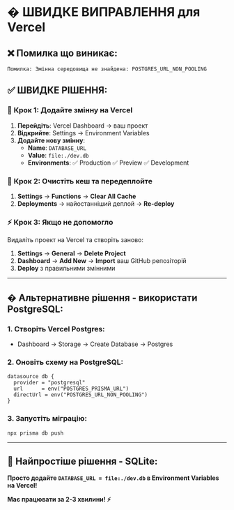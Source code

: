 # � ШВИДКЕ ВИПРАВЛЕННЯ для Vercel

## ❌ **Помилка що виникає:**

```
Помилка: Змінна середовища не знайдена: POSTGRES_URL_NON_POOLING
```

## ✅ **ШВИДКЕ РІШЕННЯ:**

### 🎯 **Крок 1: Додайте змінну на Vercel**

1. **Перейдіть**: Vercel Dashboard → ваш проект
2. **Відкрийте**: Settings → Environment Variables
3. **Додайте нову змінну**:
   - **Name**: `DATABASE_URL`
   - **Value**: `file:./dev.db`
   - **Environments**: ✅ Production ✅ Preview ✅ Development

### 🔄 **Крок 2: Очистіть кеш та передеплойте**

1. **Settings** → **Functions** → **Clear All Cache**
2. **Deployments** → найостанніший деплой → **Re-deploy**

### ⚡ **Крок 3: Якщо не допомогло**

Видаліть проект на Vercel та створіть заново:

1. **Settings** → **General** → **Delete Project**
2. **Dashboard** → **Add New** → **Import** ваш GitHub репозіторій
3. **Deploy** з правильними змінними

---

## � **Альтернативне рішення - використати PostgreSQL:**

### 1. **Створіть Vercel Postgres:**

- Dashboard → Storage → Create Database → Postgres

### 2. **Оновіть схему на PostgreSQL:**

```prisma
datasource db {
  provider = "postgresql"
  url      = env("POSTGRES_PRISMA_URL")
  directUrl = env("POSTGRES_URL_NON_POOLING")
}
```

### 3. **Запустіть міграцію:**

```bash
npx prisma db push
```

---

## 🎯 **Найпростіше рішення - SQLite:**

**Просто додайте `DATABASE_URL = file:./dev.db` в Environment Variables на Vercel!**

**Має працювати за 2-3 хвилини! ⚡**
